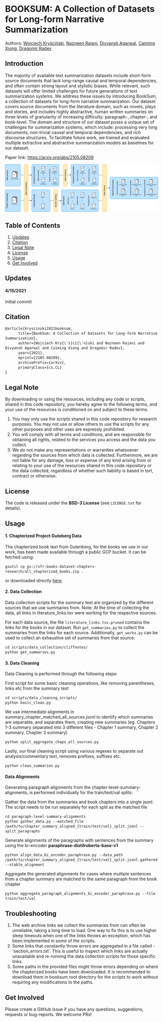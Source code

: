 # BOOKSUM: A Collection of Datasets for Long-form Narrative Summarization
Authors: [Wojciech Kryściński](https://twitter.com/iam_wkr), [Nazneen Rajani](https://twitter.com/nazneenrajani), [Divyansh Agarwal](https://twitter.com/jigsaw2212), [Caiming Xiong](https://twitter.com/caimingxiong), [Dragomir Radev](http://www.cs.yale.edu/homes/radev/)

## Introduction
The majority of available text summarization datasets include short-form source documents that lack long-range causal and temporal dependencies, and often contain strong layout and stylistic biases. 
While relevant, such datasets will offer limited challenges for future generations of text summarization systems.
We address these issues by introducing BookSum, a collection of datasets for long-form narrative summarization.
Our dataset covers source documents from the literature domain, such as novels, plays and stories, and includes highly abstractive, human written summaries on three levels of granularity of increasing difficulty: paragraph-, chapter-, and book-level.
The domain and structure of our dataset poses a unique set of challenges for summarization systems, which include: processing very long documents, non-trivial causal and temporal dependencies, and rich discourse structures.
To facilitate future work, we trained and evaluated multiple extractive and abstractive summarization models as baselines for our dataset.

Paper link: https://arxiv.org/abs/2105.08209

<p align="center"><img src="misc/book_sumv4.png"></p>
 
## Table of Contents

1. [Updates](#updates)
2. [Citation](#citation)
3. [Legal Note](#legal-note)
4. [License](#license)
5. [Usage](#usage)
6. [Get Involved](#get-involved)

## Updates
#### 4/15/2021
Initial commit


## Citation
```
@article{kryscinski2021booksum,
      title={BookSum: A Collection of Datasets for Long-form Narrative Summarization}, 
      author={Wojciech Kry{\'s}ci{\'n}ski and Nazneen Rajani and Divyansh Agarwal and Caiming Xiong and Dragomir Radev},
      year={2021},
      eprint={2105.08209},
      archivePrefix={arXiv},
      primaryClass={cs.CL}
}
```

## Legal Note
By downloading or using the resources, including any code or scripts, shared in this code
repository, you hereby agree to the following terms, and your use of the resources is conditioned
on and subject to these terms.
1. You may only use the scripts shared in this code repository for research purposes. You
may not use or allow others to use the scripts for any other purposes and other uses are
expressly prohibited.
2. You will comply with all terms and conditions, and are responsible for obtaining all
rights, related to the services you access and the data you collect.
3. We do not make any representations or warranties whatsoever regarding the sources from
which data is collected. Furthermore, we are not liable for any damage, loss or expense of
any kind arising from or relating to your use of the resources shared in this code
repository or the data collected, regardless of whether such liability is based in tort,
contract or otherwise.

## License
The code is released under the **BSD-3 License** (see `LICENSE.txt` for details).


## Usage

#### 1. Chapterized Project Guteberg Data
The chapterized book text from Gutenberg, for the books we use in our work, has been made available through a public GCP bucket. It can be fetched using:
```
gsutil cp gs://sfr-books-dataset-chapters-research/all_chapterized_books.zip .
```

or downloaded directly [here](https://storage.cloud.google.com/sfr-books-dataset-chapters-research/all_chapterized_books.zip).

#### 2. Data Collection
Data collection scripts for the summary text are organized by the different sources that we use summaries from.
Note: At the time of collecting the data, all links in literature_links.tsv were working for the respective sources. 

For each data source, the file `literature_links.tsv.pruned` contains the links for the books in our dataset. Run `get_summaries.py` to collect the summaries from the links for each source. Additionally, `get_works.py` can be used to collect an exhaustive set of summaries from that source.

```
cd scripts/data_collection/cliffnotes/
python get_summaries.py
```

#### 3. Data Cleaning

Data Cleaning is performed through the following steps:

First script for some basic cleaning operations, like removing parentheses, links etc from the summary text
```
cd scripts/data_cleaning_scripts/
python basic_clean.py
```

We use intermediate alignments in  summary_chapter_matched_all_sources.jsonl to identify which summaries are separable, and separates them, creating new summaries (eg. Chapters 1-3 summary separated into 3 different files - Chapter 1 summary, Chapter 2 summary, Chapter 3 summary)
```
python split_aggregate_chaps_all_sources.py
```

Lastly, our final cleaning script using various regexes to separate out analysis/commentary text, removes prefixes, suffixes etc.
```
python clean_summaries.py
```

#### Data Alignments
Generating paragraph alignments from the chapter-level-summary-alignments, is performed individually for the train/test/val splits:

Gather the data from the summaries and book chapters into a single jsonl. The script needs to be run separately for each split as the matched file
```
cd paragraph-level-summary-alignments
python gather_data.py --matched_file /path/to/chapter_summary_aligned_{train/test/val}_split.jsonl --split_paragraphs
```

Generate alignments of the paragraphs with sentences from the summary using the bi-encoder **paraphrase-distilroberta-base-v1**
```
python align_data_bi_encoder_paraphrase.py --data_path /path/to/chapter_summary_aligned_{train/test/val}_split.jsonl.gathered --stable_alignment
```

Aggregate the generated alignments for cases where multiple sentences from a chapter summary are matched to the same paragraph from the book chapter
```
python aggregate_paragraph_alignments_bi_encoder_paraphrase.py --file train/test/val
```

## Troubleshooting
1. The web archive links we collect the summaries from can often be unreliable, taking a long time to load. One way to fix this is to use higher sleep timeouts when one of the links throws an exception, which has been implemented in some of the scripts.
2. Some links that constantly throw errors are aggregated in a file called - 'section_errors.txt'. This is useful to inspect which links are actually unavailable and re-running the data collection scripts for those specific links.
3. Some paths in the provided files might throw errors depending on where the chapterized books have been downloaded. It is recommended to download them in booksum root directory for the scripts to work without requiring any modifications to the paths.


## Get Involved
Please create a GitHub issue if you have any questions, suggestions, requests or bug-reports. 
We welcome PRs!

